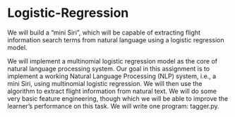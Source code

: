 # Logistic-Regression
We will build a “mini Siri”, which will be capable of extracting flight information search terms from natural language using a logistic regression model.

We will implement a multinomial logistic regression model as the core of natural language processing
system.
Our goal in this assignment is to implement a working Natural Language Processing (NLP) system, i.e., a
mini Siri, using multinomial logistic regression. We will then use the algorithm to extract flight information
from natural text. We will do some very basic feature engineering, though which we will be able to improve
the learner’s performance on this task. We will write one program: tagger.py.
